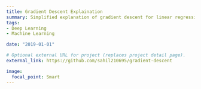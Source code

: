 ```yaml
---
title: Gradient Descent Explaination
summary: Simplified explanation of gradient descent for linear regression in python using numpy
tags:
- Deep Learning
- Machine Learning

date: "2019-01-01"

# Optional external URL for project (replaces project detail page).
external_link: https://github.com/sahil210695/gradient-descent

image:
  focal_point: Smart
---
```

